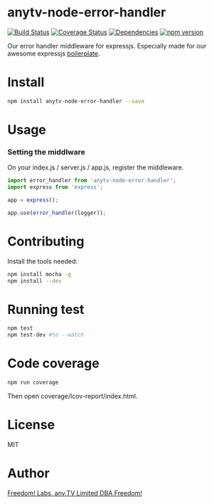 # anytv-node-error-handler

[![Build Status](https://travis-ci.org/anyTV/anytv-node-error-handler.svg?branch=master)](https://travis-ci.org/anyTV/anytv-node-error-handler)
[![Coverage Status](https://coveralls.io/repos/anyTV/anytv-node-error-handler/badge.svg?branch=master&service=github&t)](https://coveralls.io/github/anyTV/anytv-node-error-handler?branch=master)
[![Dependencies](https://david-dm.org/anyTV/anytv-node-error-handler.svg)](https://david-dm.org/anyTV/anytv-node-error-handler)
[![npm version](https://badge.fury.io/js/anytv-node-error-handler.svg)](https://badge.fury.io/js/anytv-node-error-handler)

Our error handler middleware for expressjs. Especially made for our awesome expressjs [boilerplate](https://github.com/anyTV/anytv-node-boilerplate).


# Install

```sh
npm install anytv-node-error-handler --save
```


# Usage

### Setting the middlware
On your index.js / server.js / app.js, register the middleware.
```javascript
import error_handler from 'anytv-node-error-handler';
import express from 'express';

app = express();

app.use(error_handler(logger));
```


# Contributing

Install the tools needed:
```sh
npm install mocha -g
npm install --dev
```


# Running test

```sh
npm test
npm test-dev #to --watch
```

# Code coverage

```sh
npm run coverage
```
Then open coverage/lcov-report/index.html.

# License

MIT


# Author
[Freedom! Labs, any.TV Limited DBA Freedom!](https://www.freedom.tm)

